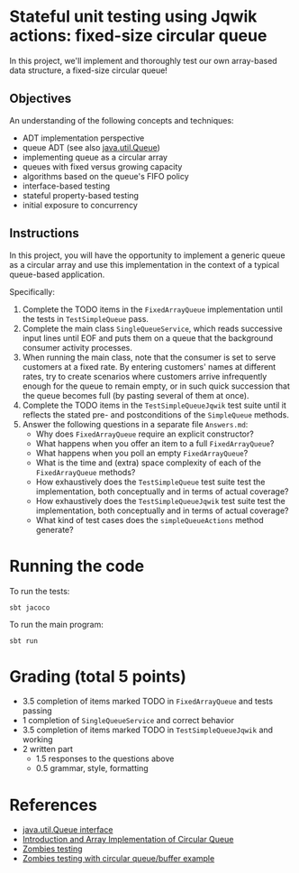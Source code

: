# Stateful unit testing using Jqwik actions: fixed-size circular queue

In this project, we'll implement and thoroughly test our own array-based data structure, a fixed-size circular queue!

## Objectives

An understanding of the following concepts and techniques:

- ADT implementation perspective
- queue ADT (see also [java.util.Queue](https://docs.oracle.com/en/java/javase/17/docs/api/java.base/java/util/Queue.html))
- implementing queue as a circular array
- queues with fixed versus growing capacity
- algorithms based on the queue's FIFO policy
- interface-based testing
- stateful property-based testing
- initial exposure to concurrency

## Instructions

In this project, you will have the opportunity to implement a generic queue as a circular array and use this implementation in the context of a typical queue-based application.

Specifically:

1. Complete the TODO items in the `FixedArrayQueue` implementation until the tests in `TestSimpleQueue` pass.
1. Complete the main class `SingleQueueService`, which reads successive input lines until EOF and
puts them on a queue that the background consumer activity processes.
1. When running the main class, note that the consumer is set to serve customers at a fixed rate.
By entering customers' names at different rates, try to create scenarios where customers arrive infrequently enough for the queue to remain empty, or in such quick succession that the queue becomes full (by pasting several of them at once).
1. Complete the TODO items in the `TestSimpleQueueJqwik` test suite until it reflects the stated pre- and postconditions of the `SimpleQueue` methods.
1. Answer the following questions in a separate file `Answers.md`:
   - Why does `FixedArrayQueue` require an explicit constructor?
   - What happens when you offer an item to a full `FixedArrayQueue`?
   - What happens when you poll an empty `FixedArrayQueue`?
   - What is the time and (extra) space complexity of each of the `FixedArrayQueue` methods?
   - How exhaustively does the `TestSimpleQueue` test suite test the implementation, both conceptually and in terms of actual coverage?
   - How exhaustively does the `TestSimpleQueueJqwik` test suite test the implementation, both conceptually and in terms of actual coverage?
   - What kind of test cases does the `simpleQueueActions` method generate?

# Running the code

To run the tests:

    sbt jacoco

To run the main program:

    sbt run

# Grading (total 5 points)

- 3.5 completion of items marked TODO in `FixedArrayQueue` and tests passing
- 1 completion of `SingleQueueService` and correct behavior
- 3.5 completion of items marked TODO in `TestSimpleQueueJqwik` and working
- 2 written part
  - 1.5 responses to the questions above
  - 0.5 grammar, style, formatting

# References

- [java.util.Queue interface](https://docs.oracle.com/en/java/javase/17/docs/api/java.base/java/util/Queue.html)
- [Introduction and Array Implementation of Circular Queue](https://www.geeksforgeeks.org/introduction-and-array-implementation-of-circular-queue)
- [Zombies testing](https://hackernoon.com/zombie-testing-one-behavior-at-a-time-9s2m3zjo)
- [Zombies testing with circular queue/buffer example](http://blog.wingman-sw.com/tdd-guided-by-zombies)
